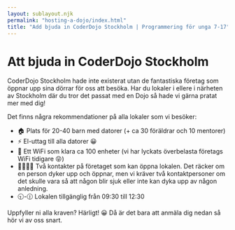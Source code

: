 ```yaml
---
layout: sublayout.njk 
permalink: "hosting-a-dojo/index.html"
title: "Add bjuda in CoderDojo Stockholm | Programmering för unga 7-17"
---
```


# Att bjuda in CoderDojo Stockholm

CoderDojo Stockholm hade inte existerat utan de fantastiska företag som öppnar upp sina dörrar för oss att besöka. Har du lokaler i ellere i närheten av Stockholm där du tror det passat med en Dojo så hade vi gärna pratat mer med dig!

Det finns några rekommendationer på alla lokaler som vi besöker:

- 🏠 Plats för 20-40 barn med datorer (+ ca 30 föräldrar och 10 mentorer)
- ⚡ El-uttag till alla datorer 😀
- 📡 Ett WiFi som klara ca 100 enheter (vi har lyckats överbelasta företags WiFi tidigare 😝)
- 👩‍💻👨‍💻 Två kontakter på företaget som kan öppna lokalen. Det räcker om en person dyker upp och öppnar, men vi kräver två kontaktpersoner om det skulle vara så att någon blir sjuk eller inte kan dyka upp av någon anledning.
- 🕤-🕧 Lokalen tillgänglig från 09:30 till 12:30

Uppfyller ni alla kraven? Härligt! 😀 Då är det bara att anmäla dig nedan så hör vi av oss snart.

<div class="ml-embedded" data-form="J76f0v"></div>
